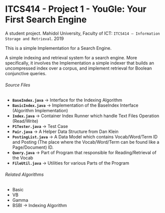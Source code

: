 # ITCS414 - Project 1 - YouGle: Your First Search Engine
A student project. Mahidol University, Faculty of ICT: `ITCS414 – Information Storage and Retrieval`. 2019

This is a simple Implementation for a Search Engine. 

A simple indexing and retrieval system for a search engine. More specifically, it involves the Implementation a simple indexer that builds an uncompressed index over a corpus, and implement
retrieval for Boolean conjunctive queries.

###### Source Files
- **`BaseIndex.java`** → Interface for the Indexing Algorithm
- **`BasicIndex.java`** → Implementation of the BaseIndex Interface (Algorithm Implementation)
- **`Index.java`** → Container Index Runner which handle Text Files Operation (Read/Write)
- **`P1Tester.java`** → Test Case
- **`Pair.java`** → A Helper Data Structure from Dan Klein
- **`PostingList.java`** → A Data Model which contains Vocab/Word/Term ID and Posting (The place where the Vocab/Word/Term can be found like a Page/Document) ID.
- **`Query.java`** → Part of Program that responsible for Reading/Retrieval of the Vocab
- **`FileUtil.java`** → Utilities for various Parts of the Program

###### Related Algorithms
- Basic
- VB
- Gamma 
- BSBI → Indexing Algorithm